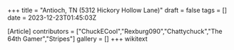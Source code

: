 +++
title = "Antioch, TN (5312 Hickory Hollow Lane)"
draft = false
tags = []
date = 2023-12-23T01:45:03Z

[Article]
contributors = ["ChuckECool","Rexburg090","Chattychuck","The 64th Gamer","Stripes"]
gallery = []
+++
wikitext